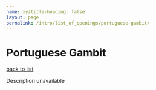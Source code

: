 ```yaml
---
name: xyztitle-heading: false
layout: page
permalink: /intro/list_of_openings/portuguese-gambit/
---
```


# Portuguese Gambit

[back to list](../../list_of_openings)

Description unavailable